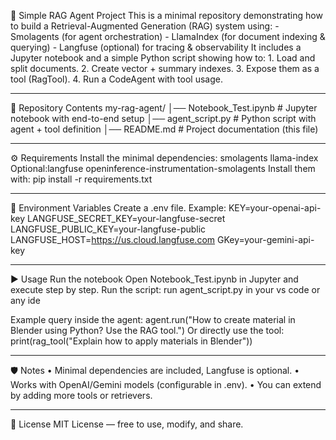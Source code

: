 🤖 Simple RAG Agent Project
This is a minimal repository demonstrating how to build a Retrieval-Augmented Generation (RAG) system using: - Smolagents (for agent orchestration) - LlamaIndex (for document indexing & querying) - Langfuse (optional) for tracing & observability
It includes a Jupyter notebook and a simple Python script showing how to: 1. Load and split documents. 2. Create vector + summary indexes. 3. Expose them as a tool (RagTool). 4. Run a CodeAgent with tool usage.
________________________________________
📂 Repository Contents
my-rag-agent/
│── Notebook_Test.ipynb        # Jupyter notebook with end-to-end setup
│── agent_script.py            # Python script with agent + tool definition
│── README.md                  # Project documentation (this file)
________________________________________
⚙️ Requirements
Install the minimal dependencies:
smolagents
llama-index
Optional:langfuse
openinference-instrumentation-smolagents
Install them with:
pip install -r requirements.txt
________________________________________
🔑 Environment Variables
Create a .env file. Example:
KEY=your-openai-api-key
LANGFUSE_SECRET_KEY=your-langfuse-secret
LANGFUSE_PUBLIC_KEY=your-langfuse-public
LANGFUSE_HOST=https://us.cloud.langfuse.com
GKey=your-gemini-api-key
________________________________________
▶️ Usage
Run the notebook
Open Notebook_Test.ipynb in Jupyter and execute step by step.
Run the script: run agent_script.py in your vs code or any ide

Example query inside the agent:
agent.run("How to create material in Blender using Python? Use the RAG tool.")
Or directly use the tool:
print(rag_tool("Explain how to apply materials in Blender"))
________________________________________
🛡️ Notes
•	Minimal dependencies are included, Langfuse is optional.
•	Works with OpenAI/Gemini models (configurable in .env).
•	You can extend by adding more tools or retrievers.
________________________________________
📜 License
MIT License — free to use, modify, and share.
